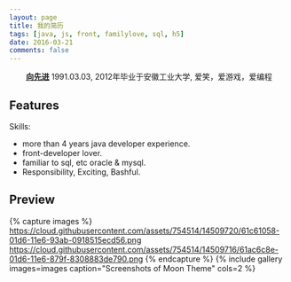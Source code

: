 ```yaml
---
layout: page
title: 我的简历
tags: [java, js, front, familylove, sql, h5]
date: 2016-03-21
comments: false
---
```

    
<center><a href="http://familylove.github.io/"><b>向先进</b></a> 1991.03.03, 2012年毕业于安徽工业大学, 爱笑，爱游戏，爱编程</center>

## Features
Skills:
* more than 4 years java developer experience.
* front-developer lover.
* familiar to sql, etc oracle & mysql.
* Responsibility, Exciting, Bashful.

## Preview

{% capture images %}
    https://cloud.githubusercontent.com/assets/754514/14509720/61c61058-01d6-11e6-93ab-0918515ecd56.png
    https://cloud.githubusercontent.com/assets/754514/14509716/61ac6c8e-01d6-11e6-879f-8308883de790.png
{% endcapture %}
{% include gallery images=images caption="Screenshots of Moon Theme" cols=2 %}
